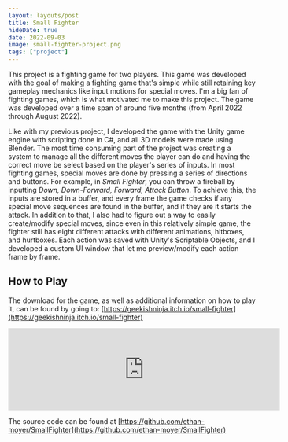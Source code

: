 ```yaml
---
layout: layouts/post
title: Small Fighter
hideDate: true
date: 2022-09-03
image: small-fighter-project.png
tags: ["project"]
---
```


This project is a fighting game for two players. This game was developed with the goal of making a fighting game that's simple while still retaining key gameplay
mechanics like input motions for special moves. I'm a big fan of fighting games, which is what motivated me to make this project. The game was developed over a time span of around five months (from April 2022 through August 2022).

Like with my previous project, I developed the game with the Unity game engine with scripting done in C#, and all 3D models were made using Blender. The most time consuming part of the project was creating a system to manage all the different moves the player can do and having the correct move be select based on the player's series of inputs. In most fighting games, special moves are done by pressing a series of directions and buttons. For example, in *Small Fighter*, you can throw a fireball by inputting *Down, Down-Forward, Forward, Attack Button*. To achieve this, the inputs are stored in a buffer, and every frame the game checks if any special move sequences are found in the buffer, and if they are it starts the attack. In addition to that, I also had to figure out a way to easily create/modify special moves, since even in this relatively simple game, the fighter still has eight different attacks with different animations, hitboxes, and hurtboxes. Each action was saved with Unity's Scriptable Objects, and I developed a custom UI window that let me preview/modify each action frame by frame. 

## How to Play
The download for the game, as well as additional information on how to play it, can be found by going to: [https://geekishninja.itch.io/small-fighter](https://geekishninja.itch.io/small-fighter)
<iframe src="https://itch.io/embed/1685173" width="552" height="167" frameborder="0"><a href="https://geekishninja.itch.io/small-fighter">Small Fighter by geekishninja</a></iframe>

The source code can be found at [https://github.com/ethan-moyer/SmallFighter](https://github.com/ethan-moyer/SmallFighter)